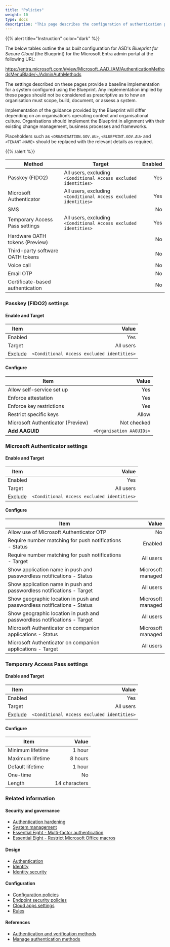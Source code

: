 ```yaml
---
title: "Policies"
weight: 10
type: docs
description: "This page describes the configuration of authentication policies within Microsoft Entra ID associated with systems built according to the guidance provided by ASD's Blueprint for Secure Cloud."
---
```


{{% alert title="Instruction" color="dark" %}}

The below tables outline the _as built_ configuration for ASD's _Blueprint for Secure Cloud_ (the Blueprint) for the Microsoft Entra admin portal at the following URL:

<https://entra.microsoft.com/#view/Microsoft_AAD_IAM/AuthenticationMethodsMenuBlade/~/AdminAuthMethods>

The settings described on these pages provide a baseline implementation for a system configured using the Blueprint. Any implementation implied by these pages should not be considered as prescriptive as to how an organisation must scope, build, document, or assess a system.

Implementation of the guidance provided by the Blueprint will differ depending on an organisation’s operating context and organisational culture. Organisations should implement the Blueprint in alignment with their existing change management, business processes and frameworks.

Placeholders such as `<ORGANISATION.GOV.AU>`, `<BLUEPRINT.GOV.AU>` and `<TENANT-NAME>` should be replaced with the relevant details as required.

{{% /alert %}}

| Method                           | Target                                                          | Enabled |
| -------------------------------- | --------------------------------------------------------------- | ------: |
| Passkey (FIDO2)                  | All users, excluding `<Conditional Access excluded identities>` |     Yes |
| Microsoft Authenticator          | All users, excluding `<Conditional Access excluded identities>` |     Yes |
| SMS                              |                                                                 |      No |
| Temporary Access Pass settings   | All users, excluding `<Conditional Access excluded identities>` |     Yes |
| Hardware OATH tokens (Preview)   |                                                                 |      No |
| Third-party software OATH tokens |                                                                 |      No |
| Voice call                       |                                                                 |      No |
| Email OTP                        |                                                                 |      No |
| Certificate-based authentication |                                                                 |      No |

### Passkey (FIDO2) settings

#### Enable and Target

| Item    |                                      Value |
| ------- | -----------------------------------------: |
| Enabled |                                        Yes |
| Target  |                                  All users |
| Exclude | `<Conditional Access excluded identities>` |

#### Configure

| Item                              |                    Value |
| --------------------------------- | -----------------------: |
| Allow self-service set up         |                      Yes |
| Enforce attestation               |                      Yes |
| Enforce key restrictions          |                      Yes |
| Restrict specific keys            |                    Allow |
| Microsoft Authenticator (Preview) |              Not checked |
| **Add AAGUID**                    | `<Organisation AAGUIDs>` |

### Microsoft Authenticator settings

#### Enable and Target

| Item    |                                      Value |
| ------- | -----------------------------------------: |
| Enabled |                                        Yes |
| Target  |                                  All users |
| Exclude | `<Conditional Access excluded identities>` |

#### Configure

| Item                                                                     |             Value |
| ------------------------------------------------------------------------ | ----------------: |
| Allow use of Microsoft Authenticator OTP                                 |                No |
| Require number matching for push notifications - Status                  |           Enabled |
| Require number matching for push notifications - Target                  |         All users |
| Show application name in push and passwordless notifications - Status    | Microsoft managed |
| Show application name in push and passwordless notifications - Target    |         All users |
| Show geographic location in push and passwordless notifications - Status | Microsoft managed |
| Show geographic location in push and passwordless notifications - Target |         All users |
| Microsoft Authenticator on companion applications - Status               | Microsoft managed |
| Microsoft Authenticator on companion applications - Target               |         All users |

### Temporary Access Pass settings

#### Enable and Target

| Item    |                                      Value |
| ------- | -----------------------------------------: |
| Enabled |                                        Yes |
| Target  |                                  All users |
| Exclude | `<Conditional Access excluded identities>` |

#### Configure

| Item             |         Value |
| ---------------- | ------------: |
| Minimum lifetime |        1 hour |
| Maximum lifetime |       8 hours |
| Default lifetime |        1 hour |
| One-time         |            No |
| Length           | 14 characters |

### Related information

#### Security and governance

- [Authentication hardening](/security-and-governance/system-security-plan/system-hardening-authentication)
- [System management](/security-and-governance/system-security-plan/system-management)
- [Essential Eight - Multi-factor authentication](/security-and-governance/essential-eight/multi-factor-authentication)
- [Essential Eight - Restrict Microsoft Office macros](/security-and-governance/essential-eight/restrict-microsoft-office-macros)

#### Design

- [Authentication](/design/platform/identity/authentication)
- [Identity](/design/platform/identity)
- [Identity security](/design/platform/security/identity-security)

#### Configuration

- [Configuration policies](/configuration/intune/devices/configuration-policies)
- [Endpoint security policies](/configuration/defender/endpoints/configuration-management/endpoint-security-policies)
- [Cloud apps settings](/configuration/defender/settings/cloud-apps/settings)
- [Rules](/configuration/defender/settings/endpoints/rules)

#### References

- [Authentication and verification methods](https://learn.microsoft.com/entra/identity/authentication/concept-authentication-methods)
- [Manage authentication methods](https://learn.microsoft.com/entra/identity/authentication/concept-authentication-methods-manage)
